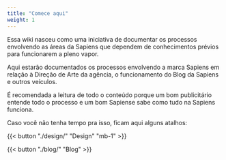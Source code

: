 ```yaml
---
title: "Comece aqui"
weight: 1
---
```


Essa wiki nasceu como uma iniciativa de documentar os processos envolvendo as áreas da Sapiens que dependem de conhecimentos prévios para funcionarem a pleno vapor. 

Aqui estarão documentados os processos envolvendo a marca Sapiens em relação à Direção de Arte da agência, o funcionamento do Blog da Sapiens e outros veículos.

É recomendada a leitura de todo o conteúdo porque um bom publicitário entende todo o processo e um bom Sapiense sabe como tudo na Sapiens funciona.


<!-- That content is better than dummy lorem ipsum 2) That content serves a good real-world demo for this theme 3) Publish more structured guias for each theme which are better than long blocky READMEs -->

Caso você não tenha tempo pra isso, ficam aqui alguns atalhos:

{{< button "./design/" "Design" "mb-1" >}}

{{< button "./blog/" "Blog" >}}

